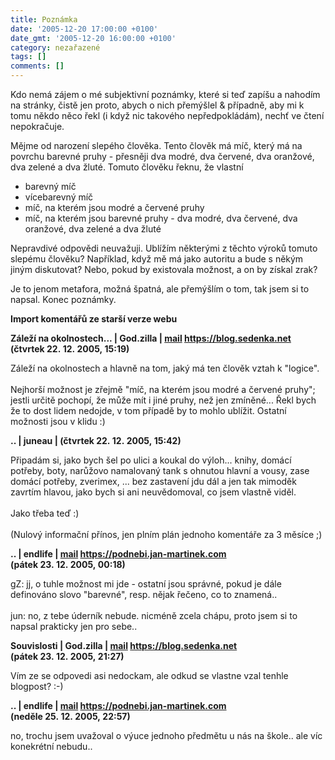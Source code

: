 ```yaml
---
title: Poznámka
date: '2005-12-20 17:00:00 +0100'
date_gmt: '2005-12-20 16:00:00 +0100'
category: nezařazené
tags: []
comments: []
---
```

<p>Kdo nemá zájem o mé subjektivní poznámky, které si teď zapíšu a nahodím na stránky, čistě jen proto, abych o nich přemýšlel &amp; případně, aby mi k tomu někdo něco řekl (i když nic takového nepředpokládám), nechť ve čtení nepokračuje.</p>
<p>Mějme od narození slepého člověka. Tento člověk má míč, který má na povrchu barevné pruhy - přesněji dva modré, dva červené, dva oranžové, dva zelené a dva žluté. Tomuto člověku řeknu, že vlastní</p>
<ul>
<li>barevný míč</li>
<li>vícebarevný míč</li>
<li>míč, na kterém jsou modré a červené pruhy</li>
<li>míč, na kterém jsou barevné pruhy - dva modré, dva červené, dva oranžové, dva zelené a dva žluté</li>
</ul>
<p>Nepravdivé odpovědi neuvažuji. Ublížím některými z těchto výroků tomuto slepému člověku? Například, když mě má jako autoritu a bude s někým jiným diskutovat? Nebo, pokud by existovala možnost, a on by získal zrak?</p>
<p>Je to jenom metafora, možná špatná, ale přemýšlím o tom, tak jsem si to napsal. Konec poznámky.</p>
<div class="import-komentaru">
<p><strong>Import komentářů ze starší verze webu</strong></p>
<div class="comment">
<p style="font-weight:bold"><span class="compredmet">Záleží na okolnostech...</span> | <span class="comname">God.zilla</span> |  <a href="mailto:jaroslav@sedenka.net">mail</a>  <a href="https://blog.sedenka.net">https://blog.sedenka.net</a> (čtvrtek&nbsp;22.&nbsp;12.&nbsp;2005,&nbsp;15:19)</p>
<p>Záleží na okolnostech a hlavně na tom, jaký má ten člověk vztah k &quot;logice&quot;.  <br>  <br> Nejhorší možnost je zřejmě &quot;míč, na kterém jsou modré a červené pruhy&quot;; jestli určitě pochopí, že může mít i jiné pruhy, než jen zmíněné... Řekl bych že to dost lidem nedojde, v tom případě by to mohlo ublížit. Ostatní možnosti jsou v klidu :) </p>
</div>
<div class="comment">
<p style="font-weight:bold"><span class="compredmet">..</span> | <span class="comname">juneau</span> | (čtvrtek&nbsp;22.&nbsp;12.&nbsp;2005,&nbsp;15:42)</p>
<p>Připadám si, jako bych šel po ulici a koukal do výloh... knihy, domácí potřeby, boty, narůžovo namalovaný tank s ohnutou hlavní a vousy, zase domácí potřeby, zverimex, ... bez zastavení jdu dál a jen tak mimoděk zavrtím hlavou, jako bych si ani neuvědomoval, co jsem vlastně viděl. <br>  <br> Jako třeba teď :) <br>  <br> (Nulový informační přínos, jen plním plán jednoho komentáře za 3 měsíce ;) </p>
</div>
<div class="comment">
<p style="font-weight:bold"><span class="compredmet">..</span> | <span class="comname">endlife</span> |  <a href="mailto:jan.martinek@post.cz">mail</a>  <a href="https://podnebi.jan-martinek.com">https://podnebi.jan-martinek.com</a> (pátek&nbsp;23.&nbsp;12.&nbsp;2005,&nbsp;00:18)</p>
<p>gZ: jj, o tuhle možnost mi jde - ostatní jsou správné, pokud je dále definováno slovo &quot;barevné&quot;, resp. nějak řečeno, co to znamená.. <br>  <br> jun: no, z tebe úderník nebude. nicméně zcela chápu, proto jsem si to napsal prakticky jen pro sebe.. </p>
</div>
<div class="comment">
<p style="font-weight:bold"><span class="compredmet">Souvislosti</span> | <span class="comname">God.zilla</span> |  <a href="mailto:jaroslav@sedenka.net">mail</a>  <a href="https://blog.sedenka.net">https://blog.sedenka.net</a> (pátek&nbsp;23.&nbsp;12.&nbsp;2005,&nbsp;21:27)</p>
<p>Vím ze se odpovedi asi nedockam, ale odkud se vlastne vzal tenhle blogpost? :-) </p>
</div>
<div class="comment">
<p style="font-weight:bold"><span class="compredmet">..</span> | <span class="comname">endlife</span> |  <a href="mailto:jan.martinek@post.cz">mail</a>  <a href="https://podnebi.jan-martinek.com">https://podnebi.jan-martinek.com</a> (neděle&nbsp;25.&nbsp;12.&nbsp;2005,&nbsp;22:57)</p>
<p>no, trochu jsem uvažoval o výuce jednoho předmětu u nás na škole.. ale víc konekrétní nebudu.. </p>
</div>
</div>
